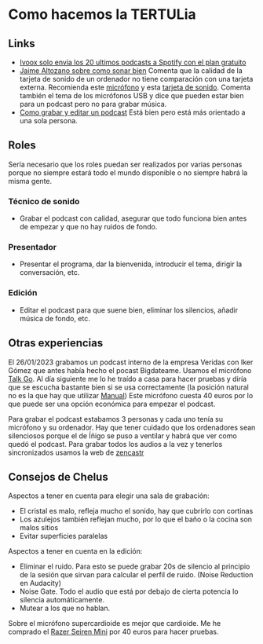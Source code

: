 # Como hacemos la TERTULia

## Links

- [Ivoox solo envia los 20 ultimos podcasts a Spotify con el plan gratuito](http://www.todosobrepodcast.com/2020/08/por-que-solo-llegan-20-episodios-de-tu.html)
- [Jaime Altozano sobre como sonar bien](https://www.youtube.com/watch?v=4Wp8X7MvGB0) Comenta que la calidad de la tarjeta de sonido de un ordenador no tiene comparación con una tarjeta externa. Recomienda este [micrófono](https://www.amazon.es/profesional-transmisi%C3%B3n-condensador-antivibratoria-alimentaci%C3%B3n/dp/B00XBQ8UGG) y esta [tarjeta de sonido](https://www.amazon.es/Behringer-UM2-Interface-audio-sampleado/dp/B00EK1OTZC). Comenta también el tema de los micrófonos USB y dice que pueden estar bien para un podcast pero no para grabar música.
- [Como grabar y editar un podcast](https://www.youtube.com/watch?v=DyKd-1X9mK0) Está bien pero está más orientado a una sola persona.

## Roles

Sería necesario que los roles puedan ser realizados por varias personas porque no siempre estará todo el mundo disponible o no siempre habrá la misma gente.

### Técnico de sonido

- Grabar el podcast con calidad, asegurar que todo funciona bien antes de empezar y que no hay ruidos de fondo.

### Presentador

- Presentar el programa, dar la bienvenida, introducir el tema, dirigir la conversación, etc.

### Edición

- Editar el podcast para que suene bien, eliminar los silencios, añadir música de fondo, etc.

## Otras experiencias

El 26/01/2023 grabamos un podcast interno de la empresa Veridas con Iker Gómez que antes había hecho
el pocast Bigdateame. Usamos el micrófono [Talk Go](https://www.amazon.es/JLab-Audio-Talk-Black-W125781587/dp/B0885C9FLV).
Al día siguiente me lo he traído a casa para hacer pruebas y diría que se escucha bastante bien si
se usa correctamente (la posición natural no es la que hay que utilizar [Manual](https://cdn.shopify.com/s/files/1/0240/9337/files/Talk_GO_Microphone_Manual.pdf?v=1621028683))
Este micrófono cuesta 40 euros por lo que puede ser una opción económica para empezar el podcast.

Para grabar el podcast estabamos 3 personas y cada uno tenía su micrófono y su ordenador. Hay que tener
cuidado que los ordenadores sean silenciosos porque el de Íñigo se puso a ventilar y habrá que ver
como quedó el podcast. Para grabar todos los audios a la vez y tenerlos sincronizados usamos la web
de [zencastr](https://zencastr.com/)

## Consejos de Chelus

Aspectos a tener en cuenta para elegir una sala de grabación:

- El cristal es malo, refleja mucho el sonido, hay que cubrirlo con cortinas
- Los azulejos también reflejan mucho, por lo que el baño o la cocina son malos sitios
- Evitar superficies paralelas

Aspectos a tener en cuenta en la edición:

- Eliminar el ruido. Para esto se puede grabar 20s de silencio al principio de la sesión que sirvan para calcular el perfil de ruido. (Noise Reduction en Audacity)
- Noise Gate. Todo el audio que está por debajo de cierta potencia lo silencia automáticamente. 
- Mutear a los que no hablan.

Sobre el micrófono supercardioide es mejor que cardioide. Me he comprado el [Razer Seiren Mini](https://www.mediamarkt.es/es/product/_micr%C3%B3fono-razer-seiren-mini-mercury-usb-para-pc-mac-ps4-110-db-blanco-1495613.html) por 40 euros para hacer pruebas.

